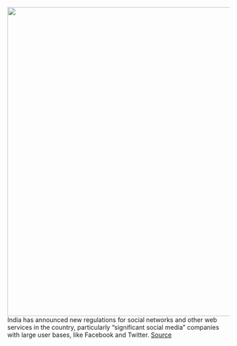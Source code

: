 <img src='https://cdn.vox-cdn.com/thumbor/udTQ4HQ5OSSTjeQ8lXVOQyGuuoM=/0x0:2040x1360/1200x800/filters:focal(857x517:1183x843)/cdn.vox-cdn.com/uploads/chorus_image/image/68873326/acastro_210119_1777_whatsapp_0003.0.jpg' width='700px' /><br/>
India has announced new regulations for social networks and other web services in the country, particularly “significant social media” companies with large user bases, like Facebook and Twitter.
<a href='https://www.theverge.com/2021/2/25/22300887/india-social-media-liability-rules-meity-facebook-whatsapp-twitter'> Source <a/>